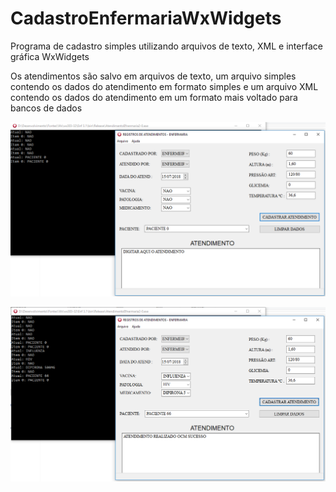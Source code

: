 # CadastroEnfermariaWxWidgets
Programa de cadastro simples utilizando arquivos de texto, XML e interface gráfica WxWidgets

Os atendimentos são salvo em arquivos de texto, um arquivo simples contendo os dados do atendimento em formato simples e um arquivo XML contendo os dados do atendimento em um formato mais voltado para bancos de dados

![alt tag](ss1.png)

![alt tag](ss2.png)



